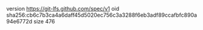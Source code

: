 version https://git-lfs.github.com/spec/v1
oid sha256:cb6c7b3ca4a6daff45d5020ec756c3a3288f6eb3adf89ccafbfc890a94e6772d
size 476
